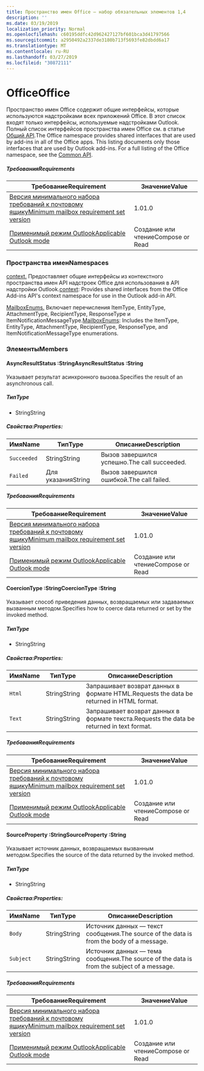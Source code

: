 ```yaml
---
title: Пространство имен Office — набор обязательных элементов 1,4
description: ''
ms.date: 03/19/2019
localization_priority: Normal
ms.openlocfilehash: c60195ddfc42d962427127bf601bca3d41797566
ms.sourcegitcommit: a2950492a2337de3180b713f5693fe82dbdd6a17
ms.translationtype: MT
ms.contentlocale: ru-RU
ms.lasthandoff: 03/27/2019
ms.locfileid: "30872111"
---
```

# <a name="office"></a><span data-ttu-id="2714e-102">Office</span><span class="sxs-lookup"><span data-stu-id="2714e-102">Office</span></span>

<span data-ttu-id="2714e-p101">Пространство имен Office содержит общие интерфейсы, которые используются надстройками всех приложений Office. В этот список входят только интерфейсы, используемые надстройками Outlook. Полный список интерфейсов пространства имен Office см. в статье [Общий API](/javascript/api/office).</span><span class="sxs-lookup"><span data-stu-id="2714e-p101">The Office namespace provides shared interfaces that are used by add-ins in all of the Office apps. This listing documents only those interfaces that are used by Outlook add-ins. For a full listing of the Office namespace, see the [Common API](/javascript/api/office).</span></span>

##### <a name="requirements"></a><span data-ttu-id="2714e-105">Требования</span><span class="sxs-lookup"><span data-stu-id="2714e-105">Requirements</span></span>

|<span data-ttu-id="2714e-106">Требование</span><span class="sxs-lookup"><span data-stu-id="2714e-106">Requirement</span></span>| <span data-ttu-id="2714e-107">Значение</span><span class="sxs-lookup"><span data-stu-id="2714e-107">Value</span></span>|
|---|---|
|[<span data-ttu-id="2714e-108">Версия минимального набора требований к почтовому ящику</span><span class="sxs-lookup"><span data-stu-id="2714e-108">Minimum mailbox requirement set version</span></span>](/office/dev/add-ins/reference/requirement-sets/outlook-api-requirement-sets)| <span data-ttu-id="2714e-109">1.0</span><span class="sxs-lookup"><span data-stu-id="2714e-109">1.0</span></span>|
|[<span data-ttu-id="2714e-110">Применимый режим Outlook</span><span class="sxs-lookup"><span data-stu-id="2714e-110">Applicable Outlook mode</span></span>](/outlook/add-ins/#extension-points)| <span data-ttu-id="2714e-111">Создание или чтение</span><span class="sxs-lookup"><span data-stu-id="2714e-111">Compose or Read</span></span>|

### <a name="namespaces"></a><span data-ttu-id="2714e-112">Пространства имен</span><span class="sxs-lookup"><span data-stu-id="2714e-112">Namespaces</span></span>

<span data-ttu-id="2714e-113">[context.](Office.context.md) Предоставляет общие интерфейсы из контекстного пространства имен API надстроек Office для использования в API надстройки Outlook.</span><span class="sxs-lookup"><span data-stu-id="2714e-113">[context](Office.context.md): Provides shared interfaces from the Office Add-ins API's context namespace for use in the Outlook add-in API.</span></span>

<span data-ttu-id="2714e-114">[MailboxEnums.](/javascript/api/outlook_1_4/office.mailboxenums.attachmenttype) Включает перечисления ItemType, EntityType, AttachmentType, RecipientType, ResponseType и ItemNotificationMessageType.</span><span class="sxs-lookup"><span data-stu-id="2714e-114">[MailboxEnums](/javascript/api/outlook_1_4/office.mailboxenums.attachmenttype): Includes the ItemType, EntityType, AttachmentType, RecipientType, ResponseType, and ItemNotificationMessageType enumerations.</span></span>

### <a name="members"></a><span data-ttu-id="2714e-115">Элементы</span><span class="sxs-lookup"><span data-stu-id="2714e-115">Members</span></span>

####  <a name="asyncresultstatus-string"></a><span data-ttu-id="2714e-116">AsyncResultStatus :String</span><span class="sxs-lookup"><span data-stu-id="2714e-116">AsyncResultStatus :String</span></span>

<span data-ttu-id="2714e-117">Указывает результат асинхронного вызова.</span><span class="sxs-lookup"><span data-stu-id="2714e-117">Specifies the result of an asynchronous call.</span></span>

##### <a name="type"></a><span data-ttu-id="2714e-118">Тип</span><span class="sxs-lookup"><span data-stu-id="2714e-118">Type</span></span>

*   <span data-ttu-id="2714e-119">String</span><span class="sxs-lookup"><span data-stu-id="2714e-119">String</span></span>

##### <a name="properties"></a><span data-ttu-id="2714e-120">Свойства:</span><span class="sxs-lookup"><span data-stu-id="2714e-120">Properties:</span></span>

|<span data-ttu-id="2714e-121">Имя</span><span class="sxs-lookup"><span data-stu-id="2714e-121">Name</span></span>| <span data-ttu-id="2714e-122">Тип</span><span class="sxs-lookup"><span data-stu-id="2714e-122">Type</span></span>| <span data-ttu-id="2714e-123">Описание</span><span class="sxs-lookup"><span data-stu-id="2714e-123">Description</span></span>|
|---|---|---|
|`Succeeded`| <span data-ttu-id="2714e-124">String</span><span class="sxs-lookup"><span data-stu-id="2714e-124">String</span></span>|<span data-ttu-id="2714e-125">Вызов завершился успешно.</span><span class="sxs-lookup"><span data-stu-id="2714e-125">The call succeeded.</span></span>|
|`Failed`| <span data-ttu-id="2714e-126">Для указания</span><span class="sxs-lookup"><span data-stu-id="2714e-126">String</span></span>|<span data-ttu-id="2714e-127">Вызов завершился ошибкой.</span><span class="sxs-lookup"><span data-stu-id="2714e-127">The call failed.</span></span>|

##### <a name="requirements"></a><span data-ttu-id="2714e-128">Требования</span><span class="sxs-lookup"><span data-stu-id="2714e-128">Requirements</span></span>

|<span data-ttu-id="2714e-129">Требование</span><span class="sxs-lookup"><span data-stu-id="2714e-129">Requirement</span></span>| <span data-ttu-id="2714e-130">Значение</span><span class="sxs-lookup"><span data-stu-id="2714e-130">Value</span></span>|
|---|---|
|[<span data-ttu-id="2714e-131">Версия минимального набора требований к почтовому ящику</span><span class="sxs-lookup"><span data-stu-id="2714e-131">Minimum mailbox requirement set version</span></span>](/office/dev/add-ins/reference/requirement-sets/outlook-api-requirement-sets)| <span data-ttu-id="2714e-132">1.0</span><span class="sxs-lookup"><span data-stu-id="2714e-132">1.0</span></span>|
|[<span data-ttu-id="2714e-133">Применимый режим Outlook</span><span class="sxs-lookup"><span data-stu-id="2714e-133">Applicable Outlook mode</span></span>](/outlook/add-ins/#extension-points)| <span data-ttu-id="2714e-134">Создание или чтение</span><span class="sxs-lookup"><span data-stu-id="2714e-134">Compose or Read</span></span>|

####  <a name="coerciontype-string"></a><span data-ttu-id="2714e-135">CoercionType :String</span><span class="sxs-lookup"><span data-stu-id="2714e-135">CoercionType :String</span></span>

<span data-ttu-id="2714e-136">Указывает способ приведения данных, возвращаемых или задаваемых вызванным методом.</span><span class="sxs-lookup"><span data-stu-id="2714e-136">Specifies how to coerce data returned or set by the invoked method.</span></span>

##### <a name="type"></a><span data-ttu-id="2714e-137">Тип</span><span class="sxs-lookup"><span data-stu-id="2714e-137">Type</span></span>

*   <span data-ttu-id="2714e-138">String</span><span class="sxs-lookup"><span data-stu-id="2714e-138">String</span></span>

##### <a name="properties"></a><span data-ttu-id="2714e-139">Свойства:</span><span class="sxs-lookup"><span data-stu-id="2714e-139">Properties:</span></span>

|<span data-ttu-id="2714e-140">Имя</span><span class="sxs-lookup"><span data-stu-id="2714e-140">Name</span></span>| <span data-ttu-id="2714e-141">Тип</span><span class="sxs-lookup"><span data-stu-id="2714e-141">Type</span></span>| <span data-ttu-id="2714e-142">Описание</span><span class="sxs-lookup"><span data-stu-id="2714e-142">Description</span></span>|
|---|---|---|
|`Html`| <span data-ttu-id="2714e-143">String</span><span class="sxs-lookup"><span data-stu-id="2714e-143">String</span></span>|<span data-ttu-id="2714e-144">Запрашивает возврат данных в формате HTML.</span><span class="sxs-lookup"><span data-stu-id="2714e-144">Requests the data be returned in HTML format.</span></span>|
|`Text`| <span data-ttu-id="2714e-145">String</span><span class="sxs-lookup"><span data-stu-id="2714e-145">String</span></span>|<span data-ttu-id="2714e-146">Запрашивает возврат данных в формате текста.</span><span class="sxs-lookup"><span data-stu-id="2714e-146">Requests the data be returned in text format.</span></span>|

##### <a name="requirements"></a><span data-ttu-id="2714e-147">Требования</span><span class="sxs-lookup"><span data-stu-id="2714e-147">Requirements</span></span>

|<span data-ttu-id="2714e-148">Требование</span><span class="sxs-lookup"><span data-stu-id="2714e-148">Requirement</span></span>| <span data-ttu-id="2714e-149">Значение</span><span class="sxs-lookup"><span data-stu-id="2714e-149">Value</span></span>|
|---|---|
|[<span data-ttu-id="2714e-150">Версия минимального набора требований к почтовому ящику</span><span class="sxs-lookup"><span data-stu-id="2714e-150">Minimum mailbox requirement set version</span></span>](/office/dev/add-ins/reference/requirement-sets/outlook-api-requirement-sets)| <span data-ttu-id="2714e-151">1.0</span><span class="sxs-lookup"><span data-stu-id="2714e-151">1.0</span></span>|
|[<span data-ttu-id="2714e-152">Применимый режим Outlook</span><span class="sxs-lookup"><span data-stu-id="2714e-152">Applicable Outlook mode</span></span>](/outlook/add-ins/#extension-points)| <span data-ttu-id="2714e-153">Создание или чтение</span><span class="sxs-lookup"><span data-stu-id="2714e-153">Compose or Read</span></span>|

####  <a name="sourceproperty-string"></a><span data-ttu-id="2714e-154">SourceProperty :String</span><span class="sxs-lookup"><span data-stu-id="2714e-154">SourceProperty :String</span></span>

<span data-ttu-id="2714e-155">Указывает источник данных, возвращаемых вызванным методом.</span><span class="sxs-lookup"><span data-stu-id="2714e-155">Specifies the source of the data returned by the invoked method.</span></span>

##### <a name="type"></a><span data-ttu-id="2714e-156">Тип</span><span class="sxs-lookup"><span data-stu-id="2714e-156">Type</span></span>

*   <span data-ttu-id="2714e-157">String</span><span class="sxs-lookup"><span data-stu-id="2714e-157">String</span></span>

##### <a name="properties"></a><span data-ttu-id="2714e-158">Свойства:</span><span class="sxs-lookup"><span data-stu-id="2714e-158">Properties:</span></span>

|<span data-ttu-id="2714e-159">Имя</span><span class="sxs-lookup"><span data-stu-id="2714e-159">Name</span></span>| <span data-ttu-id="2714e-160">Тип</span><span class="sxs-lookup"><span data-stu-id="2714e-160">Type</span></span>| <span data-ttu-id="2714e-161">Описание</span><span class="sxs-lookup"><span data-stu-id="2714e-161">Description</span></span>|
|---|---|---|
|`Body`| <span data-ttu-id="2714e-162">String</span><span class="sxs-lookup"><span data-stu-id="2714e-162">String</span></span>|<span data-ttu-id="2714e-163">Источник данных — текст сообщения.</span><span class="sxs-lookup"><span data-stu-id="2714e-163">The source of the data is from the body of a message.</span></span>|
|`Subject`| <span data-ttu-id="2714e-164">String</span><span class="sxs-lookup"><span data-stu-id="2714e-164">String</span></span>|<span data-ttu-id="2714e-165">Источник данных — тема сообщения.</span><span class="sxs-lookup"><span data-stu-id="2714e-165">The source of the data is from the subject of a message.</span></span>|

##### <a name="requirements"></a><span data-ttu-id="2714e-166">Требования</span><span class="sxs-lookup"><span data-stu-id="2714e-166">Requirements</span></span>

|<span data-ttu-id="2714e-167">Требование</span><span class="sxs-lookup"><span data-stu-id="2714e-167">Requirement</span></span>| <span data-ttu-id="2714e-168">Значение</span><span class="sxs-lookup"><span data-stu-id="2714e-168">Value</span></span>|
|---|---|
|[<span data-ttu-id="2714e-169">Версия минимального набора требований к почтовому ящику</span><span class="sxs-lookup"><span data-stu-id="2714e-169">Minimum mailbox requirement set version</span></span>](/office/dev/add-ins/reference/requirement-sets/outlook-api-requirement-sets)| <span data-ttu-id="2714e-170">1.0</span><span class="sxs-lookup"><span data-stu-id="2714e-170">1.0</span></span>|
|[<span data-ttu-id="2714e-171">Применимый режим Outlook</span><span class="sxs-lookup"><span data-stu-id="2714e-171">Applicable Outlook mode</span></span>](/outlook/add-ins/#extension-points)| <span data-ttu-id="2714e-172">Создание или чтение</span><span class="sxs-lookup"><span data-stu-id="2714e-172">Compose or Read</span></span>|
